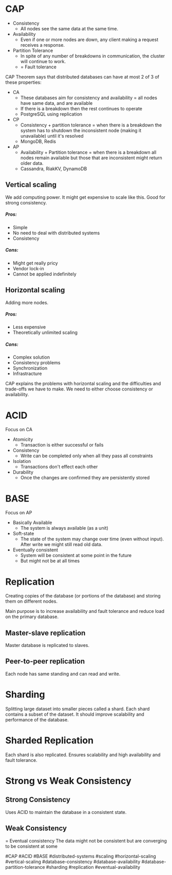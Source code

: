 # CAP
- Consistency
	- All nodes see the same data at the same time.
- Availability
	- Even if one or more nodes are down, any client making a request receives a response.
- Partition Tolerance
	- In spite of any number of breakdowns in communication, the cluster will continue to work.
	- = Fault tolerance

CAP Theorem says that distributed databases can have at most 2 of 3 of these properties:
- CA
	- These databases aim for consistency and availability = all nodes have same data, and are available
	- If there is a breakdown then the rest continues to operate
	- PostgreSQL using replication
- CP
	- Consistency + partition tolerance = when there is a breakdown the system has to shutdown the inconsistent node (making it unavailable) until it's resolved 
	- MongoDB, Redis
- AP
	- Availability + Partition tolerance = when there is a breakdown all nodes remain available but those that are inconsistent might return older data.
	- Cassandra, RiakKV, DynamoDB
## Vertical scaling
We add computing power. It might get expensive to scale like this. Good for strong consistency.
##### Pros:
- Simple
- No need to deal with distributed systems
- Consistency
##### Cons:
- Might get really pricy
- Vendor lock-in
- Cannot be applied indefinitely
## Horizontal scaling
Adding more nodes.

##### Pros:
- Less expensive
- Theoretically unlimited scaling
##### Cons:
- Complex solution
- Consistency problems
- Synchronization
- Infrastracture

CAP explains the problems with horizontal scaling and the difficulties and trade-offs we have to make. We need to either choose consistency or availability.

# ACID
Focus on CA
- Atomicity
	- Transaction is either successful or fails
- Consistency
	- Write can be completed only when all they pass all constraints
- Isolation
	- Transactions don't effect each other
- Durability
	- Once the changes are confirmed they are persistently stored

# BASE
Focus on AP
- Basically Available
	- The system is always available (as a unit)
- Soft-state
	- The state of the system may change over time (even without input). After write we might still read old data.
- Eventually consistent
	- System will be consistent at some point in the future
	- But might not be at all times

# Replication
Creating copies of the database (or portions of the database) and storing them on different nodes.

Main purpose is to increase availability and fault tolerance and reduce load on the primary database.

## Master-slave replication
Master database is replicated to slaves.

## Peer-to-peer replication
Each node has same standing and can read and write.

# Sharding
Splitting large dataset into smaller pieces called a shard. Each shard contains a subset of the dataset. It should improve scalability and performance of the database.

# Sharded Replication
Each shard is also replicated. Ensures scalability and high availability and fault tolerance.

# Strong vs Weak Consistency
## Strong Consistency
Uses ACID to maintain the database in a consistent state.
## Weak Consistency
= Eventual consistency
The data might not be consistent but are converging to be consistent at some 


#CAP 
#ACID
#BASE
#distributed-systems
#scaling
#horizontal-scaling
#vertical-scaling
#database-consistency
#database-availability
#database-partition-tolerance
#sharding
#replication
#eventual-availability
